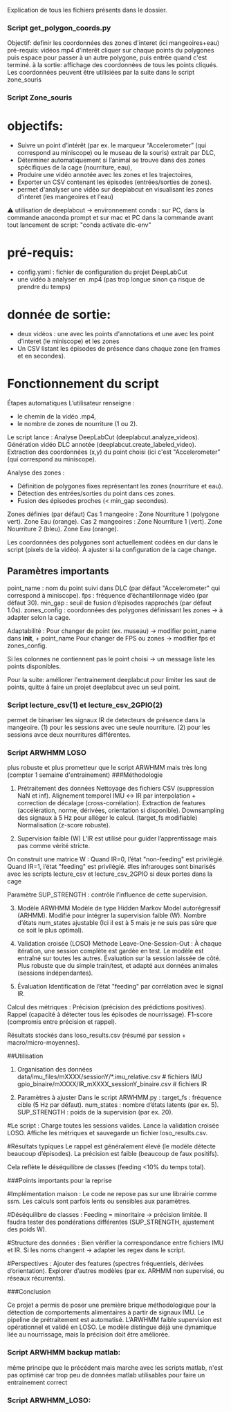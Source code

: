 Explication de tous les fichiers présents dans le dossier.

### Script get_polygon_coords.py

Objectif: definir les coordonnées des zones d'interet (ici mangeoires+eau) 
pré-requis: vidéos mp4 d'interêt
cliquer sur  chaque points du polygones puis espace pour passer à un autre polygone, puis entrée quand c'est terminé. 
à la sortie: affichage des coordonnées de tous les points cliqués. Les coordonnées peuvent être utilisiées par la suite dans le script zone_souris

### Script Zone_souris

# objectifs: 
- Suivre un point d’intérêt (par ex. le marqueur “Accelerometer” (qui correspond au miniscope) ou le museau de la souris) extrait par DLC,
- Déterminer automatiquement si l’animal se trouve dans des zones spécifiques de la cage (nourriture, eau),
- Produire une vidéo annotée avec les zones et les trajectoires,
- Exporter un CSV contenant les épisodes (entrées/sorties de zones).
- permet d'analyser une vidéo sur deeplabcut en visualisant les zones d'interet (les mangeoires et l'eau) 

⚠️ utilisation de deeplabcut -> environnement conda :  sur PC, dans la commande anaconda prompt
et sur mac et PC dans la commande avant tout lancement de script:   "conda activate dlc-env"

# pré-requis: 
- config.yaml : fichier de configuration du projet DeepLabCut
- une vidéo à analyser en .mp4 (pas trop longue sinon ça risque de prendre du temps)
# donnée de sortie: 
- deux vidéos : une avec les points d'annotations et une avec les point d'interet (le miniscope) et les zones  
- Un CSV listant les épisodes de présence dans chaque zone (en frames et en secondes).

# Fonctionnement du script
Étapes automatiques
L’utilisateur renseigne :

- le chemin de la vidéo .mp4,
- le nombre de zones de nourriture (1 ou 2).

Le script lance :
Analyse DeepLabCut (deeplabcut.analyze_videos).
Génération vidéo DLC annotée (deeplabcut.create_labeled_video).
Extraction des coordonnées (x,y) du point choisi (ici c'est "Accelerometer"(qui correspond au miniscope).

Analyse des zones :
- Définition de polygones fixes représentant les zones (nourriture et eau).
- Détection des entrées/sorties du point dans ces zones.
- Fusion des épisodes proches (< min_gap secondes).

Zones définies (par défaut)
Cas 1 mangeoire :
  Zone Nourriture 1 (polygone vert).
  Zone Eau (orange).
Cas 2 mangeoires :
  Zone Nourriture 1 (vert).
  Zone Nourriture 2 (bleu).
Zone Eau (orange).

Les coordonnées des polygones sont actuellement codées en dur dans le script (pixels de la vidéo).
À ajuster si la configuration de la cage change.

## Paramètres importants
point_name : nom du point suivi dans DLC (par défaut "Accelerometer" qui correspond à miniscope).
fps : fréquence d’échantillonnage vidéo (par défaut 30).
min_gap : seuil de fusion d’épisodes rapprochés (par défaut 1.0s).
zones_config : coordonnées des polygones définissant les zones → à adapter selon la cage.

Adaptabilité :
Pour changer de point (ex. museau) → modifier point_name dans __init__, + point_name
Pour changer de FPS ou zones → modifier fps et zones_config.

Si les colonnes ne contiennent pas le point choisi → un message liste les points disponibles.

Pour la suite: améliorer l'entrainement deeplabcut pour limiter les saut de points, quitte à faire un projet deeplabcut avec un seul point.


### Script lecture_csv(1) et lecture_csv_2GPIO(2)
permet de binariser les signaux IR de detecteurs de présence dans la mangeoire. 
(1) pour les sessions avec une seule nourriture.
(2) pour les sessions avce deux nourritures différentes.


### Script ARWHMM LOSO
plus robuste et plus prometteur que le script ARWHMM mais très long (compter 1 semaine d'entrainement)
###Méthodologie
1. Prétraitement des données
Nettoyage des fichiers CSV (suppression NaN et inf).
Alignement temporel IMU ↔ IR par interpolation + correction de décalage (cross-corrélation).
Extraction de features (accélération, norme, dérivées, orientation si disponible).
Downsampling des signaux à 5 Hz pour alléger le calcul. (target_fs modifiable)
Normalisation (z-score robuste).

2. Supervision faible (W)
L’IR est utilisé pour guider l’apprentissage mais pas comme vérité stricte.

On construit une matrice W :
Quand IR=0, l’état "non-feeding" est privilégié.
Quand IR=1, l’état "feeding" est privilégié.
    #les infrarouges sont binarisés avec les scripts lecture_csv et lecture_csv_2GPIO si deux portes dans la cage

Paramètre SUP_STRENGTH : contrôle l’influence de cette supervision.

3. Modèle ARWHMM
Modèle de type Hidden Markov Model autorégressif (ARHMM).
Modifié pour intégrer la supervision faible (W).
Nombre d’états num_states ajustable (Ici il est à 5 mais je ne suis pas sûre que ce soit le plus optimal).

4. Validation croisée (LOSO)
Méthode Leave-One-Session-Out :
À chaque itération, une session complète est gardée en test.
Le modèle est entraîné sur toutes les autres.
Évaluation sur la session laissée de côté.
Plus robuste que du simple train/test, et adapté aux données animales (sessions indépendantes).

5. Évaluation
Identification de l’état "feeding" par corrélation avec le signal IR.

Calcul des métriques :
Précision (précision des prédictions positives).
Rappel (capacité à détecter tous les épisodes de nourrissage).
F1-score (compromis entre précision et rappel).

Résultats stockés dans loso_results.csv (résumé par session + macro/micro-moyennes).

##Utilisation

1. Organisation des données
data/imu_files/mXXXX/sessionY/*.imu_relative.csv   # fichiers IMU
gpio_binaire/mXXXX/IR_mXXXX_sessionY_binaire.csv  # fichiers IR

2. Paramètres à ajuster
Dans le script ARWHMM.py :
target_fs : fréquence cible (5 Hz par défaut).
num_states : nombre d’états latents (par ex. 5).
SUP_STRENGTH : poids de la supervision (par ex. 20).

#Le script :
Charge toutes les sessions valides.
Lance la validation croisée LOSO.
Affiche les métriques et sauvegarde un fichier loso_results.csv.

#Résultats typiques
Le rappel est généralement élevé (le modèle détecte beaucoup d’épisodes).
La précision est faible (beaucoup de faux positifs).

Cela reflète le déséquilibre de classes (feeding <10% du temps total).

###Points importants pour la reprise

#Implémentation maison :
Le code ne repose pas sur une librairie comme ssm.
Les calculs sont parfois lents ou sensibles aux paramètres.

#Déséquilibre de classes :
Feeding = minoritaire → précision limitée.
Il faudra tester des pondérations différentes (SUP_STRENGTH, ajustement des poids W).

#Structure des données :
Bien vérifier la correspondance entre fichiers IMU et IR.
Si les noms changent → adapter les regex dans le script.

#Perspectives :
Ajouter des features (spectres fréquentiels, dérivées d’orientation).
Explorer d’autres modèles (par ex. ARHMM non supervisé, ou réseaux récurrents).

###Conclusion

Ce projet a permis de poser une première brique méthodologique pour la détection de comportements alimentaires à partir de signaux IMU.
Le pipeline de prétraitement est automatisé.
L’ARWHMM faible supervision est opérationnel et validé en LOSO.
Le modèle distingue déjà une dynamique liée au nourrissage, mais la précision doit être améliorée.


### Script ARWHMM backup matlab: 
même principe que le précédent mais marche avec les scripts matlab, n'est pas optimisé car trop peu de données matlab utilisables pour faire un entrainement correct

### Script ARWHMM_LOSO: 


